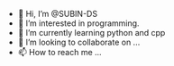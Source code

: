 - 👋 Hi, I’m @SUBIN-DS
- 👀 I’m interested in programming.
- 🌱 I’m currently learning python and cpp
- 💞️ I’m looking to collaborate on ...
- 📫 How to reach me ...

<!---
SUBIN-DS/SUBIN-DS is a ✨ special ✨ repository because its `README.md` (this file) appears on your GitHub profile.
You can click the Preview link to take a look at your changes.
--->
